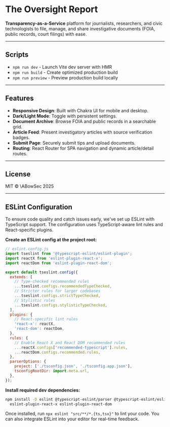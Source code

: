 # The Oversight Report

**Transparency-as-a-Service** platform for journalists, researchers, and civic technologists to file, manage, and share investigative documents (FOIA, public records, court filings) with ease.


---

## Scripts

* `npm run dev` - Launch Vite dev server with HMR
* `npm run build` - Create optimized production build
* `npm run preview` - Preview production build locally



---

## Features

* **Responsive Design**: Built with Chakra UI for mobile and desktop.
* **Dark/Light Mode**: Toggle with persistent settings.
* **Document Archive**: Browse FOIA and public records in a searchable grid.
* **Article Feed**: Present investigatory articles with source verification badges.
* **Submit Page**: Securely submit tips and upload documents.
* **Routing**: React Router for SPA navigation and dynamic article/detail routes.

---



##  License

MIT © \ABowSec 2025

---

##  ESLint Configuration

To ensure code quality and catch issues early, we've set up ESLint with TypeScript support. The configuration uses TypeScript-aware lint rules and React-specific plugins.

**Create an ESLint config at the project root:**

```js
// eslint.config.js
import tseslint from '@typescript-eslint/eslint-plugin';
import reactX from 'eslint-plugin-react-x';
import reactDom from 'eslint-plugin-react-dom';

export default tseslint.config({
  extends: [
    // Type-checked recommended rules
    ...tseslint.configs.recommendedTypeChecked,
    // Stricter rules for larger codebases
    ...tseslint.configs.strictTypeChecked,
    // Stylistic rules
    ...tseslint.configs.stylisticTypeChecked,
  ],
  plugins: {
    // React-specific lint rules
    'react-x': reactX,
    'react-dom': reactDom,
  },
  rules: {
    // Enable React X and React DOM recommended rules
    ...reactX.configs['recommended-typescript'].rules,
    ...reactDom.configs.recommended.rules,
  },
  parserOptions: {
    project: ['./tsconfig.json', './tsconfig.app.json'],
    tsconfigRootDir: import.meta.url,
  },
});
```

**Install required dev dependencies:**

```bash
npm install -D eslint @typescript-eslint/parser @typescript-eslint/eslint-plugin \
  eslint-plugin-react-x eslint-plugin-react-dom
```

Once installed, run `npx eslint "src/**/*.{ts,tsx}"` to lint your code. You can also integrate ESLint into your editor for real-time feedback.
